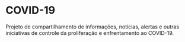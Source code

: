 # COVID-19
Projeto de compartilhamento de informações, notícias, alertas e outras iniciativas de controle da proliferação e enfrentamento ao COVID-19.
